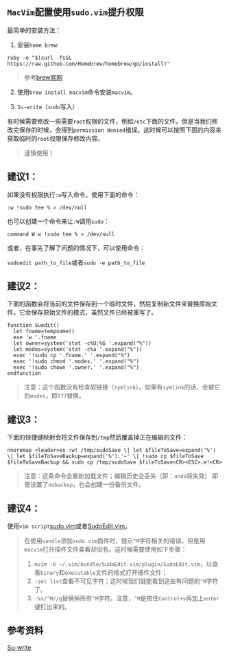 `MacVim`配置使用`sudo.vim`提升权限
---

最简单的安装方法：

1.  安装`home brew`:

```
ruby -e "$(curl -fsSL https://raw.github.com/Homebrew/homebrew/go/install)"
```

> 参考[brew官网](http://brew.sh)

2.  使用`brew install macvim`命令安装`macvim`。

3.  `Su-write`（`sudo`写入）

有时候需要修改一些需要`root`权限的文件，例如`/etc`下面的文件。但是当我们修改完保存的时候，会得到`permission denied`错误。这时候可以按照下面的内容来获取临时的`root`权限保存修改内容。

> 谨慎使用！

## 建议1：

如果没有权限执行`:w`写入命令，使用下面的命令：

```
:w !sudo tee % > /dev/null
```

也可以创建一个命令来让`:W`调用`sudo`：

```
command W w !sudo tee % > /dev/null
```

或者，在事先了解了问题的情况下，可以使用命令：

`sudoedit path_to_file`或者`sudo -e path_to_file`

## 建议2：

下面的函数会将当前的文件保存到一个临时文件，然后复制新文件来替换原始文件。它会保存原始文件的模式，虽然文件已经被重写了。

```
function Suedit()
  let fname=tempname()
  exe 'w '.fname
  let owner=system('stat -c%U;%G '.expand("%"))
  let modes=system('stat -c%a '.expand("%"))
  exec '!sudo cp '.fname.' '.expand("%")
  exec '!sudo chmod '.modes.' '.expand("%")
  exec '!sudo chown '.owner.' '.expand("%")
endfunction
```

> 注意：这个函数没有检查软链接（`symlink`）。如果有`symlink`的话，会被它的`modes`，即`777`替换。

## 建议3：

下面的快捷键映射会将文件保存到`/tmp`然后覆盖掉正在编辑的文件：

```
nnoremap <leader>es :w! /tmp/sudoSave \| let $fileToSave=expand('%') \| let $fileToSaveBackup=expand('%').'~' \| !sudo cp $fileToSave $fileToSaveBackup && sudo cp /tmp/sudoSave $fileToSave<CR><ESC>:e!<CR> 
```

> 注意：这条命令会重新加载文件；编辑历史会丢失（即：`undo`将失效）
> 即使设置了`nobackup`，也会创建一份备份文件。

## 建议4：

使用`vim script`[sudo.vim](http://www.vim.org/scripts/script.php?script_id=729)或者[SudoEdit.vim](http://www.vim.org/scripts/script.php?script_id=2709)。

> 在使用`vundle`添加`sudo.vim`插件时，提示`^M`字符相关的错误，但是用`macvim`打开插件文件查看却没有。这时候需要使用如下步骤：
> 1.  `mvim -b ~/.vim/bundle/SudoEdit.vim/plugin/SudoEdit.vim`，以查看`binary`和`executable`文件的格式打开插件文件；
> 2.  `:set list`查看不可见字符；这时候我们就能看到这些有问题的`^M`字符了。
> 3.  `:%s/^M//g`替换掉所有`^M`字符。注意，`^M`是按住`Control+v`再加上`enter`键打出来的。

## 参考资料
[Su-write](http://vim.wikia.com/wiki/Su-write)
